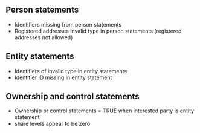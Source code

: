 
## Person statements

- Identifiers missing from person statements
- Registered addresses invalid type in person statements (registered addresses not allowed)

## Entity statements

- Identifiers of invalid type in entity statements
- Identifier ID missing in entity statement


## Ownership and control statements

- Ownership or control statements = TRUE when interested party is entity statement
- share levels appear to be zero
